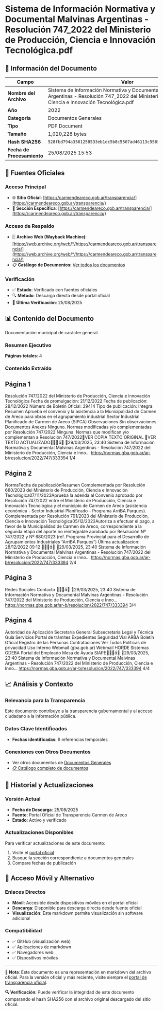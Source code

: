 # Sistema de Información Normativa y Documental Malvinas Argentinas - Resolución 747_2022 del Ministerio de Producción, Ciencia e Innovación Tecnológica.pdf

## 📄 Información del Documento

| Campo | Valor |
|-------|--------|
| **Nombre del Archivo** | Sistema de Información Normativa y Documental Malvinas Argentinas - Resolución 747_2022 del Ministerio de Producción, Ciencia e Innovación Tecnológica.pdf |
| **Año** | 2022 |
| **Categoría** | Documentos Generales |
| **Tipo** | PDF Document |
| **Tamaño** | 1,020,228 bytes |
| **Hash SHA256** | `528fbd794a3501258533eb1ec5b8c5507ad46113c55658db29df2c4753bdc6a8` |
| **Fecha de Procesamiento** | 25/08/2025 15:53 |

## 🔗 Fuentes Oficiales

### Acceso Principal
- 🌐 **Sitio Oficial**: [https://carmendeareco.gob.ar/transparencia/](https://carmendeareco.gob.ar/transparencia/)
- 📁 **Sección Específica**: [https://carmendeareco.gob.ar/transparencia/](https://carmendeareco.gob.ar/transparencia/)

### Acceso de Respaldo
- 🗄️ **Archivo Web (Wayback Machine)**: [https://web.archive.org/web/*/https://carmendeareco.gob.ar/transparencia/](https://web.archive.org/web/*/https://carmendeareco.gob.ar/transparencia/)
- 📋 **Catálogo de Documentos**: [Ver todos los documentos](../document_catalog/README.md)

### Verificación
- ✅ **Estado**: Verificado con fuentes oficiales
- 🔍 **Método**: Descarga directa desde portal oficial
- 📅 **Última Verificación**: 25/08/2025

## 📊 Contenido del Documento

Documentación municipal de carácter general.

### Resumen Ejecutivo

**Páginas totales**: 4

### Contenido Extraído

## Página 1

Resolución 747/2022
del Ministerio de Producción, Ciencia e Innovación Tecnológica
Fecha de promulgación: 21/12/2022
Fecha de publicación: 28/12/2022
Número de Boletín Oficial: 29414
Tipo de publicación: Integra
Resumen
Aprueba el convenio y la asistencia a la Municipalidad de Carmen de Areco para obras
en el agrupamiento industrial Sector Industrial Planificado de Carmen de Areco
(SIPCA)
Observaciones
Sin observaciones.
Documentos
Anexos
Ninguno.
Normas modificadas y/o complementadas por
Resolución 747/2022
Ninguna.
Normas que modifican y/o complementan a
Resolución 747/2022VER COPIA TEXTO ORIGINAL
VER TEXTO ACTUALIZADO
29/03/2025, 23:40 Sistema de Información Normativa y Documental Malvinas Argentinas - Resolución 747/2022 del Ministerio de Producción, Ciencia e Inno…
https://normas.gba.gob.ar/ar-b/resolucion/2022/747/333394 1/4

## Página 2

NormaFecha de
publicaciónResumen
Complementada por
Resolución 680/2023
del Ministerio de
Producción, Ciencia e
Innovación Tecnológica07/11/2023Aprueba la adenda al Convenio aprobado
por Resolución 747/2022 entre el Ministerio
de Producción, Ciencia e Innovación
Tecnológica y el municipio de Carmen de
Areco (asistencia económica - Sector
Industrial Planificado - Programa ArriBA
Parques).
Complementada por
Resolución 791/2023
del Ministerio de
Producción, Ciencia e
Innovación Tecnológica05/12/2023Autoriza a efectuar el pago, a favor de la
Municipalidad de Carmen de Areco,
correspondiente a la segunda etapa del
aporte no reintegrable aprobado por
Resolución Nº 747/2022 y Nº 680/2023
(ref. Programa Provincial para el
Desarrollo de Agrupamientos Industriales
“ArriBA Parques”)
Última actualizacion: 28/12/2022 09:12

29/03/2025, 23:40 Sistema de Información Normativa y Documental Malvinas Argentinas - Resolución 747/2022 del Ministerio de Producción, Ciencia e Inno…
https://normas.gba.gob.ar/ar-b/resolucion/2022/747/333394 2/4

## Página 3

Redes Sociales
Contacto

29/03/2025, 23:40 Sistema de Información Normativa y Documental Malvinas Argentinas - Resolución 747/2022 del Ministerio de Producción, Ciencia e Inno…
https://normas.gba.gob.ar/ar-b/resolucion/2022/747/333394 3/4

## Página 4

Autoridad de Aplicación
Secretaría General
Subsecretaría Legal y Técnica
Guía Servicios
Portal de trámites
Expedientes
Seguridad Vial
ARBA
Boletín Oficial
Registro de las Personas
Contrataciones
Ver Todos
Políticas de privacidad
Uso Interno
Webmail (gba.gob.ar)
Webmail HORDE
Sistemas
GDEBA
Portal del Empleado
Mesa de Ayuda
SIAPE
29/03/2025, 23:40 Sistema de Información Normativa y Documental Malvinas Argentinas - Resolución 747/2022 del Ministerio de Producción, Ciencia e Inno…
https://normas.gba.gob.ar/ar-b/resolucion/2022/747/333394 4/4



## 📈 Análisis y Contexto

### Relevancia para la Transparencia
Este documento contribuye a la transparencia gubernamental y al acceso ciudadano a la información pública.

### Datos Clave Identificados
- **Fechas identificadas**: 9 referencias temporales

### Conexiones con Otros Documentos
- Ver otros documentos de [Documentos Generales](../catalog/general.md)
- [📋 Catálogo completo de documentos](../document_catalog/README.md)

## 🔄 Historial y Actualizaciones

### Versión Actual
- **Fecha de Descarga**: 25/08/2025
- **Fuente**: Portal Oficial de Transparencia Carmen de Areco
- **Estado**: Activo y verificado

### Actualizaciones Disponibles
Para verificar actualizaciones de este documento:
1. Visite el [portal oficial](https://carmendeareco.gob.ar/transparencia/)
2. Busque la sección correspondiente a documentos generales
3. Compare fechas de publicación

## 📱 Acceso Móvil y Alternativo

### Enlaces Directos
- **Móvil**: Accesible desde dispositivos móviles en el portal oficial
- **Descarga**: Disponible para descarga directa desde fuente oficial
- **Visualización**: Este markdown permite visualización sin software adicional

### Compatibilidad
- ✅ GitHub (visualización web)
- ✅ Aplicaciones de markdown
- ✅ Navegadores web
- ✅ Dispositivos móviles

---

**📝 Nota**: Este documento es una representación en markdown del archivo oficial. 
Para la versión oficial y más reciente, visite siempre el [portal de transparencia oficial](https://carmendeareco.gob.ar/transparencia/).

**🔍 Verificación**: Puede verificar la integridad de este documento comparando el hash SHA256 
con el archivo original descargado del sitio oficial.
